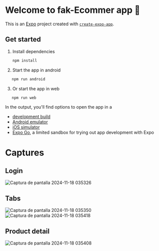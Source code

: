 # Welcome to fak-Ecommer app 👋

This is an [Expo](https://expo.dev) project created with [`create-expo-app`](https://www.npmjs.com/package/create-expo-app).

## Get started

1. Install dependencies

   ```bash
   npm install
   ```

2. Start the app in android

```bash
   npm run android
```

3. Or start the app in web

```bash
   npm run web
```

In the output, you'll find options to open the app in a

- [development build](https://docs.expo.dev/develop/development-builds/introduction/)
- [Android emulator](https://docs.expo.dev/workflow/android-studio-emulator/)
- [iOS simulator](https://docs.expo.dev/workflow/ios-simulator/)
- [Expo Go](https://expo.dev/go), a limited sandbox for trying out app development with Expo

# Captures

## Login

![Captura de pantalla 2024-11-18 035326](https://github.com/user-attachments/assets/8e2a91da-88e5-458e-a933-95a91311272a)

## Tabs

![Captura de pantalla 2024-11-18 035350](https://github.com/user-attachments/assets/fd732d4e-ffd2-4198-b021-6975e98c9a9c)
![Captura de pantalla 2024-11-18 035418](https://github.com/user-attachments/assets/9866fbb7-4c40-4de8-be12-8f2ef6506240)

## Product detail
![Captura de pantalla 2024-11-18 035408](https://github.com/user-attachments/assets/f37c1a4a-b2e7-48c8-85b1-8c23a940c3f0)


